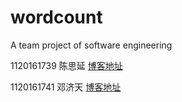 # wordcount
A team project of software engineering



1120161739 陈思延 [博客地址](https://blog.csdn.net/qq_38506110/article/details/86536001) 

1120161741 邓济天 [博客地址](https://www.jianshu.com/p/68131e0000bd?tdsourcetag=s_pctim_aiomsg)